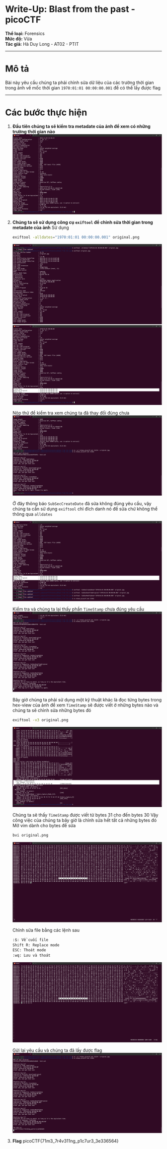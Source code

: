 # Write-Up: Blast from the past - picoCTF

**Thể loại:** Forensics  
**Mức độ:** Vừa  
**Tác giả:** Hà Duy Long - AT02 - PTIT

---

# Mô tả

Bài này yêu cầu chúng ta phải chỉnh sửa dữ liệu của các trường thời gian trong ảnh về mốc thời gian `1970:01:01 00:00:00.001` để có thể lấy được flag

---

# Các bước thực hiện

1. **Đầu tiên chúng ta sẽ kiểm tra metadate của ảnh để xem có những trường thời gian nào**
    ![alt text](image1.png)

2. **Chúng ta sẽ sử dụng công cụ `exiftool` để chỉnh sửa thời gian trong metadate của ảnh**
    Sử dụng

   ```bash
   exiftool -alldates="1970:01:01 00:00:00.001" original.png
   ```  

    ![alt text](image2.png)
    ![alt text](image3.png)


    Nộp thử để kiểm tra xem chúng ta đã thay đổi đúng chưa
    ![alt text](image4.png)

    Ở đây thông báo `SubSecCreateDate` đã sửa không đúng yêu cầu, vậy chúng ta cần sử dụng `exiftool` chỉ đích danh nó để sửa chứ không thể thông qua `alldates`

    ![alt text](image5.png)

    Kiểm tra và chúng ta lại thấy phần `TimeStamp` chưa đúng yêu cầu
    ![alt text](image6.png)

    Bây giờ chúng ta phải sử dụng một kỹ thuật khác là đọc từng bytes trong hex-view của ảnh để xem `TimeStamp` sẽ được viết ở những bytes nào và chúng ta sẽ chỉnh sửa những bytes đó
    
    ```bash
    exiftool -v3 original.png
    ```

    ![alt text](image7.png)

    Chúng ta sẽ thấy `TimeStamp` được viết từ bytes 31 cho đến bytes 30
    Vậy công việc của chúng ta bây giờ là chỉnh sửa hết tất cả những bytes đó
    Mở vim dành cho bytes để sửa
    
    ```bash
    bvi original.png
    ```

    ![alt text](image8.png)

    Chỉnh sửa file bằng các lệnh sau
    ```bash
    :$: Về cuối file
    Shift R: Replace mode
    ESC: Thoát mode
    :wq: Lưu và thoát
    ```
    ![alt text](image9.png)

    Gửi lại yêu cầu và chúng ta đã lấy được flag
    ![alt text](image10.png)

3. **Flag**
   picoCTF{71m3_7r4v311ng_p1c7ur3_3e336564}